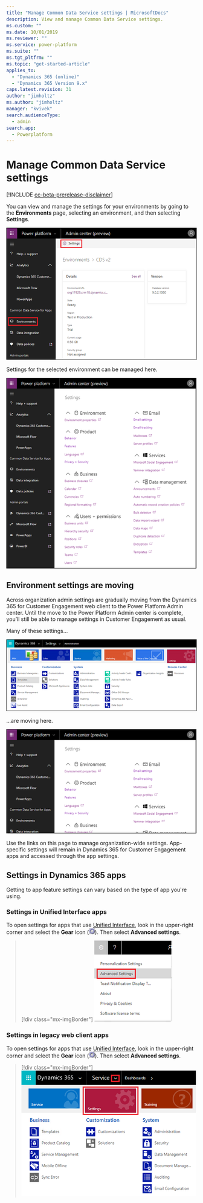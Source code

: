 ```yaml
---
title: "Manage Common Data Service settings | MicrosoftDocs"
description: View and manage Common Data Service settings.
ms.custom: ""
ms.date: 10/01/2019
ms.reviewer: ""
ms.service: power-platform
ms.suite: ""
ms.tgt_pltfrm: ""
ms.topic: "get-started-article"
applies_to: 
  - "Dynamics 365 (online)"
  - "Dynamics 365 Version 9.x"
caps.latest.revision: 31
author: "jimholtz"
ms.author: "jimholtz"
manager: "kvivek"
search.audienceType: 
  - admin
search.app: 
  - Powerplatform
---
```

# Manage Common Data Service settings

[!INCLUDE [cc-beta-prerelease-disclaimer](../includes/cc-beta-prerelease-disclaimer.md)]

You can view and manage the settings for your environments by going to the **Environments** page, selecting an environment, and then selecting **Settings**.

![Environment details](media/environment-details.png "Environment details")

Settings for the selected environment can be managed here.

![Environment settings](media/environment-settings.png)

## Environment settings are moving
Across organization admin settings are gradually moving from the Dynamics 365 for Customer Engagement web client to the Power Platform Admin center. Until the move to the Power Platform Admin center is complete, you’ll still be able to manage settings in Customer Engagement as usual.

Many of these settings...

![Dynamics 365 Settings](./media/old-settings.png)

...are moving here.

![Environment settings](media/environment-settings-mini.png)

Use the links on this page to manage organization-wide settings. App-specific settings will remain in Dynamics 365 for Customer Engagement apps and accessed through the app settings. 

## Settings in Dynamics 365 apps

Getting to app feature settings can vary based on the type of app you're using.

### Settings in Unified Interface apps

To open settings for apps that use [Unified Interface](https://docs.microsoft.com/dynamics365/customer-engagement/admin/about-unified-interface), look in the upper-right corner and select the **Gear** icon (![Gear icon](media/selection-rule-gear-button.png)). Then select **Advanced settings**.

> [!div class="mx-imgBorder"] 
> ![](media/advanced-settings.png "Advanced settings")

### Settings in legacy web client apps

To open settings for apps that use [Unified Interface](https://docs.microsoft.com/dynamics365/customer-engagement/admin/about-unified-interface), look in the upper-right corner and select the **Gear** icon (![Gear icon](media/selection-rule-gear-button.png)). Then select **Advanced settings**.

> [!div class="mx-imgBorder"] 
> ![](media/legacy-settings.png "Legacy settings")



